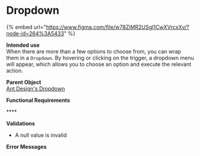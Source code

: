 # Dropdown

{% embed url="https://www.figma.com/file/w78ZiMR2USgl1CwXVrcxXv/?node-id=264%3A5433" %}

**Intended use**  
When there are more than a few options to choose from, you can wrap them in a `Dropdown`. By hovering or clicking on the trigger, a dropdown menu will appear, which allows you to choose an option and execute the relevant action.

**Parent Object**  
[Ant Design's Dropdown](https://ant.design/components/dropdown/)

**Functional Requirements**

\*\*\*\*

**Validations**

* A null value is invalid

**Error Messages**




